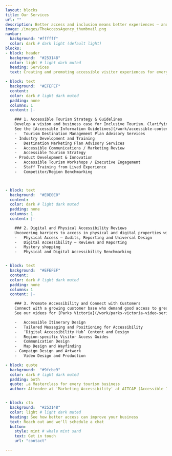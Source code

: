 ```yaml
---
layout: blocks
title: Our Services
url: ""
description: Better access and inclusion means better experiences – and that means more visitors
image: /images/TheAccessAgency_thumbnail.png
navbar:
  background: "#ffffff"
  color: dark # dark light (default light)
blocks:
- block: header
  background:  "#253148"
  color: light # light dark muted
  heading: Services
  text: Creating and promoting accessible visitor experiences for everyone

- block: text
  background:  "#EFEFEF"
  content:
  color: dark # light dark muted
  padding: none
  columns: 1
  content: |-

    ### 1. Accessible Tourism Strategy & Guidelines
    Develop a vision and business case for Inclusive Tourism. Clarifying opportunities and enabling people to service the sector with defined objectives.
    See the [Accessible Information Guidelines](/work/accessible-content-guidelines "Link to Accessible Information Guidelines") we created for Queensland Government (for Get Skilled Access) or the [Communications and Campaign work](/work/mornington-peninsula-grants-for-accessibility "Link to our work with Mornington Peninsula Shire") we did with Mornington Peninsula Shire.
    -	Tourism Destination Management Plan Advisory Services
    - Industry Development and Training
    -	Destination Marketing Plan Advisory Services
    -	Accessible Communications / Marketing Review
    -	Accessible Tourism Strategy
    - Product Development & Innovation
    -	Accessible Tourism Workshops / Executive Engagement
    -	Staff Training from Lived Experience
    -	Competitor/Region Benchmarking



- block: text
  background:  "#E0E0E0"
  content:
  color: dark # light dark muted
  padding: none
  columns: 1
  content: |-

    ### 2. Digital and Physical Accessibility Reviews
    Uncovering barriers to access in physical and digital properties with a qualified [Access Consultant.](/about-us "Link to About Us") We find solutions for existing barriers, review existing product and develop future inclusive experiences. [Talk to us](/contact "Link to contact us") about the digital accessibility review we did for Sovereign Hill or the Access review we undertook for Monty Hub.
    -	Physical Access – Audits, Reporting and Universal Design
    -	Digital Accessibility – Reviews and Reporting
    -	Mystery shopping
    -	Physical and Digital Accessibility Benchmarking


- block: text
  background:  "#EFEFEF"
  content:
  color: dark # light dark muted
  padding: none
  columns: 1
  content: |-

    ### 3. Promote Accessibility and Connect with Customers
    Connect with a growing customer base who demand good access to great products. We use digital marketing best practice to provide information and materials when they’re needed – so visitors can visit easier and explore more.
    See our videos for [Parks Victoria](/work/parks-victoria-video-series "Link to our work for Parks Victoria") and [Ability Fest](/work/ability-fest "Link to our work for Visit Melbourne and AbilityFest")

    -	Accessible Itinerary Design
    -	Tailored Messaging and Positioning for Accessibility
    -	‘Digital Accessibility Hub’ Content and Design
    -	Region-specific Visitor Access Guides
    -	Communication Design
    -	Map Design and Wayfinding
    - Campaign Design and Artwork
    -	Video Design and Production

- block: quote
  background:  "#9fcbe9"
  color: dark # light dark muted
  padding: both
  quote: …a Masterclass for every tourism business
  author: Attendee at 'Marketing Accessibility' at AITCAP (Accessible Inclusive Conference)


- block: cta
  background:  "#253148"
  color: light # light dark muted
  heading: See how better access can improve your business
  text: Reach out and we'll schedule a chat
  button:
    style: mint # whale mint sand
    text: Get in touch
    url: "contact"

---
```

